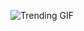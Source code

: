 
<!-- GIF_SECTION -->
![Trending GIF](https://media2.giphy.com/media/v1.Y2lkPThiYjIxNzcyN21rdWY5cXZ4bHRsM2lkZmJlbXZmd3ZtNXY0M2hqbDVqZ21xaHIzaiZlcD12MV9naWZzX3NlYXJjaCZjdD1n/FnGJfc18tDDHy/giphy.gif)
<!-- END_GIF_SECTION -->
